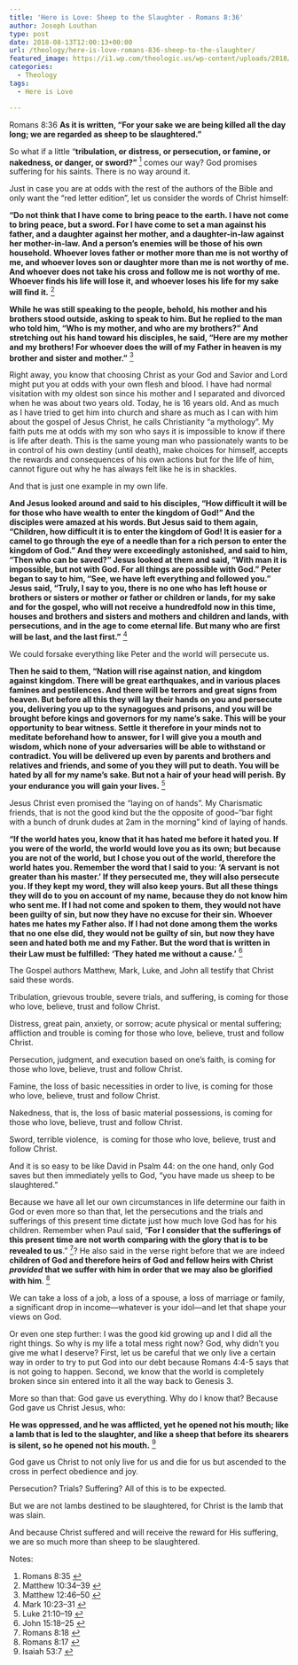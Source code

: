 ```yaml
---
title: 'Here is Love: Sheep to the Slaughter - Romans 8:36'
author: Joseph Louthan
type: post
date: 2018-08-13T12:00:13+00:00
url: /theology/here-is-love-romans-836-sheep-to-the-slaughter/
featured_image: https://i1.wp.com/theologic.us/wp-content/uploads/2018/08/sheep-herds-around-the-world-25.jpg?resize=825%2C510
categories:
  - Theology
tags:
  - Here is Love

---
```

<p class="p1">
  Romans 8:36<i> </i><b>As it is written, “For your sake we are being killed all the day long; we are regarded as sheep to be slaughtered.”</b>
</p>

<p class="p1">
  So what if a little “<b>tribulation, or distress, or persecution, or famine, or nakedness, or danger, or sword?”</b> <a class="simple-footnote" title="Romans 8:35" id="return-note-3820-1" href="#note-3820-1"><sup>1</sup></a> comes our way? God promises suffering for his saints. There is no way around it.
</p>

<p class="p1">
  Just in case you are at odds with the rest of the authors of the Bible and only want the “red letter edition”, let us consider the words of Christ himself:
</p>

<p class="p1">
  <b>“Do not think that I have come to bring peace to the earth. I have not come to bring peace, but a sword. </b><i> </i><b>For I have come to set a man against his father, and a daughter against her mother, and a daughter-in-law against her mother-in-law. </b><i> </i><b>And a person’s enemies will be those of his own household. </b><i> </i><b>Whoever loves father or mother more than me is not worthy of me, and whoever loves son or daughter more than me is not worthy of me. </b><i> </i><b>And whoever does not take his cross and follow me is not worthy of me. </b><i> </i><b>Whoever finds his life will lose it, and whoever loses his life for my sake will find it.</b> <a class="simple-footnote" title="Matthew 10:34–39" id="return-note-3820-2" href="#note-3820-2"><sup>2</sup></a>
</p>

<p class="p1">
  <b>While he was still speaking to the people, behold, his mother and his brothers stood outside, asking to speak to him. </b><i> </i><b>But he replied to the man who told him, “Who is my mother, and who are my brothers?” </b><i> </i><b>And stretching out his hand toward his disciples, he said, “Here are my mother and my brothers! </b><i> </i><b>For whoever does the will of my Father in heaven is my brother and sister and mother.”</b> <a class="simple-footnote" title="Matthew 12:46–50" id="return-note-3820-3" href="#note-3820-3"><sup>3</sup></a>
</p>

<p class="p1">
  Right away, you know that choosing Christ as your God and Savior and Lord might put you at odds with your own flesh and blood. I have had normal visitation with my oldest son since his mother and I separated and divorced when he was about two years old. Today, he is 16 years old. And as much as I have tried to get him into church and share as much as I can with him about the gospel of Jesus Christ, he calls Christianity “a mythology”. My faith puts me at odds with my son who says it is impossible to know if there is life after death. This is the same young man who passionately wants to be in control of his own destiny (until death), make choices for himself, accepts the rewards and consequences of his own actions but for the life of him, cannot figure out why he has always felt like he is in shackles.
</p>

<p class="p1">
  And that is just one example in my own life.
</p>

<p class="p1">
  <b>And Jesus looked around and said to his disciples, “How difficult it will be for those who have wealth to enter the kingdom of God!” </b><i> </i><b>And the disciples were amazed at his words. But Jesus said to them again, “Children, how difficult it is to enter the kingdom of God! </b><i> </i><b>It is easier for a camel to go through the eye of a needle than for a rich person to enter the kingdom of God.” </b><i> </i><b>And they were exceedingly astonished, and said to him, “Then who can be saved?” </b><i> </i><b>Jesus looked at them and said, “With man it is impossible, but not with God. For all things are possible with God.” </b><i> </i><b>Peter began to say to him, “See, we have left everything and followed you.” </b><i> </i><b>Jesus said, “Truly, I say to you, there is no one who has left house or brothers or sisters or mother or father or children or lands, for my sake and for the gospel, </b><i> </i><b>who will not receive a hundredfold now in this time, houses and brothers and sisters and mothers and children and lands, with persecutions, and in the age to come eternal life. </b><i> </i><b>But many who are first will be last, and the last first.”</b> <a class="simple-footnote" title="Mark 10:23–31" id="return-note-3820-4" href="#note-3820-4"><sup>4</sup></a>
</p>

<p class="p1">
  We could forsake everything like Peter and the world will persecute us.
</p>

<p class="p1">
  <b>Then he said to them, “Nation will rise against nation, and kingdom against kingdom. </b><i> </i><b>There will be great earthquakes, and in various places famines and pestilences. And there will be terrors and great signs from heaven. </b><i> </i><b>But before all this they will lay their hands on you and persecute you, delivering you up to the synagogues and prisons, and you will be brought before kings and governors for my name’s sake. </b><i> </i><b>This will be your opportunity to bear witness. </b><i> </i><b>Settle it therefore in your minds not to meditate beforehand how to answer, </b><i> </i><b>for I will give you a mouth and wisdom, which none of your adversaries will be able to withstand or contradict. </b><i> </i><b>You will be delivered up even by parents and brothers and relatives and friends, and some of you they will put to death. </b><i> </i><b>You will be hated by all for my name’s sake. </b><i> </i><b>But not a hair of your head will perish. </b><i> </i><b>By your endurance you will gain your lives.</b> <a class="simple-footnote" title="Luke 21:10–19" id="return-note-3820-5" href="#note-3820-5"><sup>5</sup></a>
</p>

<p class="p1">
  Jesus Christ even promised the “laying on of hands”. My Charismatic friends, that is not the good kind but the the opposite of good&#8211;“bar fight with a bunch of drunk dudes at 2am in the morning” kind of laying of hands.
</p>

<p class="p1">
  <b>“If the world hates you, know that it has hated me before it hated you. </b><i> </i><b>If you were of the world, the world would love you as its own; but because you are not of the world, but I chose you out of the world, therefore the world hates you. </b><i> </i><b>Remember the word that I said to you: ‘A servant is not greater than his master.’ If they persecuted me, they will also persecute you. If they kept my word, they will also keep yours. </b><i> </i><b>But all these things they will do to you on account of my name, because they do not know him who sent me. </b><i> </i><b>If I had not come and spoken to them, they would not have been guilty of sin, but now they have no excuse for their sin. </b><i> </i><b>Whoever hates me hates my Father also. </b><i> </i><b>If I had not done among them the works that no one else did, they would not be guilty of sin, but now they have seen and hated both me and my Father. </b><i> </i><b>But the word that is written in their Law must be fulfilled: ‘They hated me without a cause.’</b> <a class="simple-footnote" title="John 15:18–25" id="return-note-3820-6" href="#note-3820-6"><sup>6</sup></a>
</p>

<p class="p1">
  The Gospel authors Matthew, Mark, Luke, and John all testify that Christ said these words.
</p>

<p class="p1">
  Tribulation, grievous trouble, severe trials, and suffering, is coming for those who love, believe, trust and follow Christ.
</p>

<p class="p1">
  Distress, great pain, anxiety, or sorrow; acute physical or mental suffering; affliction and trouble is coming for those who love, believe, trust and follow Christ.
</p>

<p class="p1">
  Persecution, judgment, and execution based on one’s faith, is coming for those who love, believe, trust and follow Christ.
</p>

<p class="p1">
  Famine, the loss of basic necessities in order to live, is coming for those who love, believe, trust and follow Christ.
</p>

<p class="p1">
  Nakedness, that is, the loss of basic material possessions, is coming for those who love, believe, trust and follow Christ.
</p>

<p class="p1">
  Sword, terrible violence,<span class="Apple-converted-space">  </span>is coming for those who love, believe, trust and follow Christ.
</p>

<p class="p1">
  And it is so easy to be like David in Psalm 44: on the one hand, only God saves but then immediately yells to God, “you have made us sheep to be slaughtered.”
</p>

<p class="p1">
  Because we have all let our own circumstances in life determine our faith in God or even more so than that, let the persecutions and the trials and sufferings of this present time dictate just how much love God has for his children. Remember when Paul said, “<b>For I consider that the sufferings of this present time are not worth comparing with the glory that is to be revealed to us</b>.” <a class="simple-footnote" title="Romans 8:18" id="return-note-3820-7" href="#note-3820-7"><sup>7</sup></a>? He also said in the verse right before that we are indeed <b>children of God and therefore heirs of God and fellow heirs with Christ <i>provided</i> that we suffer with him in order that we may also be glorified with him</b>. <a class="simple-footnote" title="Romans 8:17" id="return-note-3820-8" href="#note-3820-8"><sup>8</sup></a>
</p>

<p class="p1">
  We can take a loss of a job, a loss of a spouse, a loss of marriage or family, a significant drop in income—whatever is your idol—and let that shape your views on God.
</p>

<p class="p1">
  Or even one step further: I was the good kid growing up and I did all the right things. So why is my life a total mess right now? God, why didn’t you give me what I deserve? First, let us be careful that we only live a certain way in order to try to put God into our debt because Romans 4:4-5 says that is not going to happen. Second, we know that the world is completely broken since sin entered into it all the way back to Genesis 3.
</p>

<p class="p1">
  More so than that: God gave us everything. Why do I know that? Because God gave us Christ Jesus, who:
</p>

<p class="p1">
  <b>He was oppressed, and he was afflicted, yet he opened not his mouth; like a lamb that is led to the slaughter, and like a sheep that before its shearers is silent, so he opened not his mouth.</b> <a class="simple-footnote" title="Isaiah 53:7" id="return-note-3820-9" href="#note-3820-9"><sup>9</sup></a>
</p>

<p class="p1">
  God gave us Christ to not only live for us and die for us but ascended to the cross in perfect obedience and joy.
</p>

<p class="p1">
  Persecution? Trials? Suffering? All of this is to be expected.
</p>

<p class="p1">
  But we are not lambs destined to be slaughtered, for Christ is the lamb that was slain.
</p>

<p class="p1">
  And because Christ suffered and will receive the reward for His suffering, we are so much more than sheep to be slaughtered.
</p>

<div class="simple-footnotes">
  <p class="notes">
    Notes:
  </p>
  
  <ol>
    <li id="note-3820-1">
      Romans 8:35 <a href="#return-note-3820-1">&#8617;</a>
    </li>
    <li id="note-3820-2">
      Matthew 10:34–39 <a href="#return-note-3820-2">&#8617;</a>
    </li>
    <li id="note-3820-3">
      Matthew 12:46–50 <a href="#return-note-3820-3">&#8617;</a>
    </li>
    <li id="note-3820-4">
      Mark 10:23–31 <a href="#return-note-3820-4">&#8617;</a>
    </li>
    <li id="note-3820-5">
      Luke 21:10–19 <a href="#return-note-3820-5">&#8617;</a>
    </li>
    <li id="note-3820-6">
      John 15:18–25 <a href="#return-note-3820-6">&#8617;</a>
    </li>
    <li id="note-3820-7">
      Romans 8:18 <a href="#return-note-3820-7">&#8617;</a>
    </li>
    <li id="note-3820-8">
      Romans 8:17 <a href="#return-note-3820-8">&#8617;</a>
    </li>
    <li id="note-3820-9">
      Isaiah 53:7 <a href="#return-note-3820-9">&#8617;</a>
    </li>
  </ol>
</div>